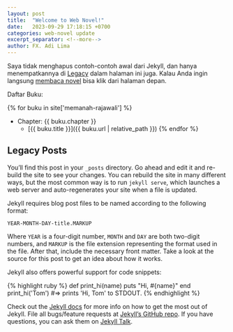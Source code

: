 ```yaml
---
layout: post
title:  "Welcome to Web Novel!"
date:   2023-09-29 17:18:15 +0700
categories: web-novel update
excerpt_separator: <!--more-->
author: FX. Adi Lima
---
```


Saya tidak menghapus contoh-contoh awal dari Jekyll, dan hanya menempatkannya
di [Legacy](#legacy-posts) dalam halaman ini juga. Kalau Anda ingin langsung 
[membaca novel](/memanah-rajawali/bab1) bisa klik dari halaman depan.

<!--more-->

Daftar Buku:

{% for buku in site['memanah-rajawali'] %}
- Chapter: {{ buku.chapter }}
  + [{{ buku.title }}]({{ buku.url | relative_path }})
{% endfor %}

## Legacy Posts

You’ll find this post in your `_posts` directory. Go ahead and edit it and re-build the site to see your changes. You can rebuild the site in many different ways, but the most common way is to run `jekyll serve`, which launches a web server and auto-regenerates your site when a file is updated.

Jekyll requires blog post files to be named according to the following format:

`YEAR-MONTH-DAY-title.MARKUP`

Where `YEAR` is a four-digit number, `MONTH` and `DAY` are both two-digit numbers, and `MARKUP` is the file extension representing the format used in the file. After that, include the necessary front matter. Take a look at the source for this post to get an idea about how it works.

Jekyll also offers powerful support for code snippets:

{% highlight ruby %}
def print_hi(name)
  puts "Hi, #{name}"
end
print_hi('Tom')
#=> prints 'Hi, Tom' to STDOUT.
{% endhighlight %}

Check out the [Jekyll docs][jekyll-docs] for more info on how to get the most out of Jekyll. File all bugs/feature requests at [Jekyll’s GitHub repo][jekyll-gh]. If you have questions, you can ask them on [Jekyll Talk][jekyll-talk].

[jekyll-docs]: https://jekyllrb.com/docs/home
[jekyll-gh]:   https://github.com/jekyll/jekyll
[jekyll-talk]: https://talk.jekyllrb.com/
